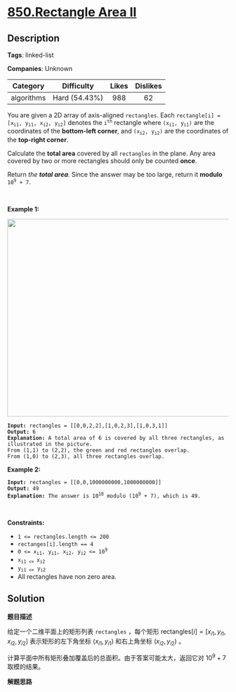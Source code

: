 # [850.Rectangle Area II](https://leetcode.com/problems/rectangle-area-ii/description/)

## Description

**Tags**: linked-list

**Companies**: Unknown

|  Category  |  Difficulty   | Likes | Dislikes |
| :--------: | :-----------: | :---: | :------: |
| algorithms | Hard (54.43%) |  988  |    62    |

<p>You are given a 2D array of axis-aligned <code>rectangles</code>. Each <code>rectangle[i] = [x<sub>i1</sub>, y<sub>i1</sub>, x<sub>i2</sub>, y<sub>i2</sub>]</code> denotes the <code>i<sup>th</sup></code> rectangle where <code>(x<sub>i1</sub>, y<sub>i1</sub>)</code> are the coordinates of the <strong>bottom-left corner</strong>, and <code>(x<sub>i2</sub>, y<sub>i2</sub>)</code> are the coordinates of the <strong>top-right corner</strong>.</p>
<p>Calculate the <strong>total area</strong> covered by all <code>rectangles</code> in the plane. Any area covered by two or more rectangles should only be counted <strong>once</strong>.</p>
<p>Return <em>the <strong>total area</strong></em>. Since the answer may be too large, return it <strong>modulo</strong> <code>10<sup>9</sup> + 7</code>.</p>
<p>&nbsp;</p>
<p><strong class="example">Example 1:</strong></p>
<img alt="" src="https://s3-lc-upload.s3.amazonaws.com/uploads/2018/06/06/rectangle_area_ii_pic.png" style="width: 600px; height: 450px;" />
<pre><code><strong>Input:</strong> rectangles = [[0,0,2,2],[1,0,2,3],[1,0,3,1]]
<strong>Output:</strong> 6
<strong>Explanation:</strong> A total area of 6 is covered by all three rectangles, as illustrated in the picture.
From (1,1) to (2,2), the green and red rectangles overlap.
From (1,0) to (2,3), all three rectangles overlap.</code></pre>
<p><strong class="example">Example 2:</strong></p>
<pre><code><strong>Input:</strong> rectangles = [[0,0,1000000000,1000000000]]
<strong>Output:</strong> 49
<strong>Explanation:</strong> The answer is 10<sup>18</sup> modulo (10<sup>9</sup> + 7), which is 49.</code></pre>
<p>&nbsp;</p>
<p><strong>Constraints:</strong></p>
<ul>
  <li><code>1 &lt;= rectangles.length &lt;= 200</code></li>
  <li><code>rectanges[i].length == 4</code></li>
  <li><code>0 &lt;= x<sub>i1</sub>, y<sub>i1</sub>, x<sub>i2</sub>, y<sub>i2</sub> &lt;= 10<sup>9</sup></code></li>
  <li><code>x<sub>i1 &lt;= </sub>x<sub>i2</sub></code></li>
  <li><code>y<sub>i1 &lt;=</sub> y<sub>i2</sub></code></li>
  <li>All rectangles have non zero area.</li>
</ul>

## Solution

**题目描述**

给定一个二维平面上的矩形列表 `rectangles` ，每个矩形 $\text{rectangles}[i] = [x_{i1}, y_{i1}, x_{i2}, y_{i2}]$ 表示矩形的左下角坐标 $(x_{i1}, y_{i1})$ 和右上角坐标 $(x_{i2}, y_{i2})$ 。

计算平面中所有矩形叠加覆盖后的总面积。由于答案可能太大，返回它对 $10^9 + 7$ 取模的结果。

**解题思路**
